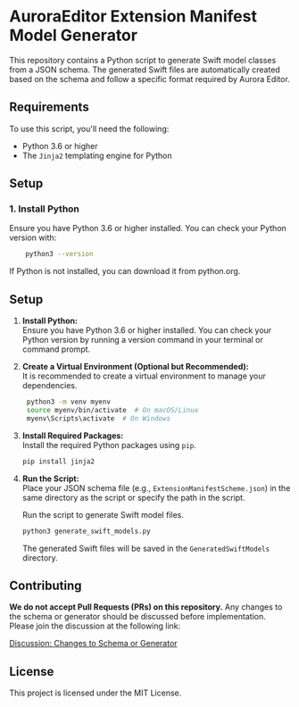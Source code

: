 # AuroraEditor Extension Manifest Model Generator

This repository contains a Python script to generate Swift model classes from a JSON schema. The generated Swift files are automatically created based on the schema and follow a specific format required by Aurora Editor.

## Requirements

To use this script, you'll need the following:

- Python 3.6 or higher
- The `Jinja2` templating engine for Python

## Setup

### 1. Install Python

Ensure you have Python 3.6 or higher installed. You can check your Python version with:

```bash
    python3 --version
```
If Python is not installed, you can download it from python.org.

## Setup

1. **Install Python:**  
   Ensure you have Python 3.6 or higher installed. You can check your Python version by running a version command in your terminal or command prompt.

2. **Create a Virtual Environment (Optional but Recommended):**  
   It is recommended to create a virtual environment to manage your dependencies.

   ```bash
    python3 -m venv myenv
    source myenv/bin/activate  # On macOS/Linux
    myenv\Scripts\activate  # On Windows
   ```

3. **Install Required Packages:**  
   Install the required Python packages using `pip`.
   ```bash
   pip install jinja2
   ```

4. **Run the Script:**  
   Place your JSON schema file (e.g., `ExtensionManifestScheme.json`) in the same directory as the script or specify the path in the script. 
   
   Run the script to generate Swift model files. 
   ```bash
   python3 generate_swift_models.py
   ```
   The generated Swift files will be saved in the `GeneratedSwiftModels` directory.

## Contributing

**We do not accept Pull Requests (PRs) on this repository.** Any changes to the schema or generator should be discussed before implementation. Please join the discussion at the following link:

[Discussion: Changes to Schema or Generator](https://github.com/orgs/AuroraEditor/discussions/769)

## License

This project is licensed under the MIT License.